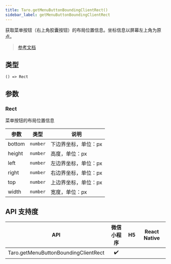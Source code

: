 ```yaml
---
title: Taro.getMenuButtonBoundingClientRect()
sidebar_label: getMenuButtonBoundingClientRect
---
```


获取菜单按钮（右上角胶囊按钮）的布局位置信息。坐标信息以屏幕左上角为原点。

> [参考文档](https://developers.weixin.qq.com/miniprogram/dev/api/ui/menu/wx.getMenuButtonBoundingClientRect.html)

## 类型

```tsx
() => Rect
```

## 参数

### Rect

菜单按钮的布局位置信息

<table>
  <thead>
    <tr>
      <th>参数</th>
      <th>类型</th>
      <th>说明</th>
    </tr>
  </thead>
  <tbody>
    <tr>
      <td>bottom</td>
      <td><code>number</code></td>
      <td>下边界坐标，单位：px</td>
    </tr>
    <tr>
      <td>height</td>
      <td><code>number</code></td>
      <td>高度，单位：px</td>
    </tr>
    <tr>
      <td>left</td>
      <td><code>number</code></td>
      <td>左边界坐标，单位：px</td>
    </tr>
    <tr>
      <td>right</td>
      <td><code>number</code></td>
      <td>右边界坐标，单位：px</td>
    </tr>
    <tr>
      <td>top</td>
      <td><code>number</code></td>
      <td>上边界坐标，单位：px</td>
    </tr>
    <tr>
      <td>width</td>
      <td><code>number</code></td>
      <td>宽度，单位：px</td>
    </tr>
  </tbody>
</table>

## API 支持度

|                 API                  | 微信小程序 | H5 | React Native |
|:------------------------------------:|:-----:|:--:|:------------:|
| Taro.getMenuButtonBoundingClientRect |  ✔️   |    |              |
